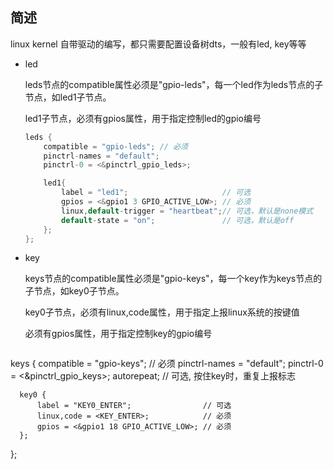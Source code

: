 ## 简述

linux kernel 自带驱动的编写，都只需要配置设备树dts，一般有led, key等等

* led

  leds节点的compatible属性必须是"gpio-leds"，每一个led作为leds节点的子节点，如led1子节点。

  led1子节点，必须有gpios属性，用于指定控制led的gpio编号

  ```c
  leds {
      compatible = "gpio-leds"; // 必须
      pinctrl-names = "default";
      pinctrl-0 = <&pinctrl_gpio_leds>;
  
      led1{
          label = "led1";                     // 可选
          gpios = <&gpio1 3 GPIO_ACTIVE_LOW>; // 必须
          linux,default-trigger = "heartbeat";// 可选，默认是none模式
          default-state = "on";               // 可选，默认是off
      };
  };
  ```


* key

  keys节点的compatible属性必须是"gpio-keys"，每一个key作为keys节点的子节点，如key0子节点。

  key0子节点，必须有linux,code属性，用于指定上报linux系统的按键值

  必须有gpios属性，用于指定控制key的gpio编号

  ```c
keys {
      compatible = "gpio-keys"; // 必须
      pinctrl-names = "default";
      pinctrl-0 = <&pinctrl_gpio_keys>;
      autorepeat;               // 可选, 按住key时，重复上报标志
  
      key0 {
          label = "KEY0_ENTER";                // 可选
          linux,code = <KEY_ENTER>;            // 必须
          gpios = <&gpio1 18 GPIO_ACTIVE_LOW>; // 必须
      };
  };
  ```

